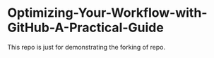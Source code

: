 # Optimizing-Your-Workflow-with-GitHub-A-Practical-Guide
This repo is just for demonstrating the forking of repo.
